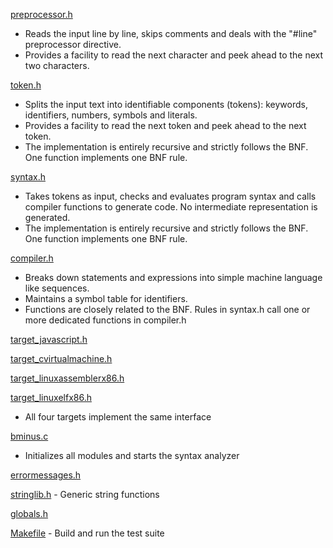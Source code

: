 
[preprocessor.h](https://github.com/sevenon/bminus/blob/master/source/preprocessor.h)

- Reads the input line by line, skips comments and deals with the "#line" preprocessor directive.
- Provides a facility to read the next character and peek ahead to the next two characters.

[token.h](https://github.com/sevenon/bminus/blob/master/source/token.h)

- Splits the input text into identifiable components (tokens): keywords, identifiers, numbers, symbols and literals.
- Provides a facility to read the next token and peek ahead to the next token.
- The implementation is entirely recursive and strictly follows the BNF. One function implements one BNF rule.

[syntax.h](https://github.com/sevenon/bminus/blob/master/source/syntax.h)

- Takes tokens as input, checks and evaluates program syntax and calls compiler functions to generate code. No intermediate representation is generated.
- The implementation is entirely recursive and strictly follows the BNF. One function implements one BNF rule.

[compiler.h](https://github.com/sevenon/bminus/blob/master/source/compiler.h)

- Breaks down statements and expressions into simple machine language like sequences.
- Maintains a symbol table for identifiers.
- Functions are closely related to the BNF. Rules in syntax.h call one or more dedicated functions in compiler.h

[target_javascript.h](https://github.com/sevenon/bminus/blob/master/source/target_javascript.h)

[target_cvirtualmachine.h](https://github.com/sevenon/bminus/blob/master/source/target_cvirtualmachine.h)

[target_linuxassemblerx86.h](https://github.com/sevenon/bminus/blob/master/source/target_linuxassemblerx86.h)

[target_linuxelfx86.h](https://github.com/sevenon/bminus/blob/master/source/target_linuxelfx86.h)

- All four targets implement the same interface


[bminus.c](https://github.com/sevenon/bminus/blob/master/source/bminus.c)

 - Initializes all modules and starts the syntax analyzer
 
 
[errormessages.h](https://github.com/sevenon/bminus/blob/master/source/errormessages.h)

[stringlib.h](https://github.com/sevenon/bminus/blob/master/source/stringlib.h) - Generic string functions

[globals.h](https://github.com/sevenon/bminus/blob/master/source/globals.h)

[Makefile](https://github.com/sevenon/bminus/blob/master/Makefile) - Build and run the test suite
